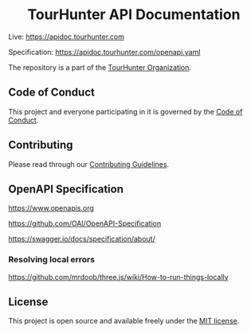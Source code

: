<h1 align="center">TourHunter API Documentation</h1>

Live: https://apidoc.tourhunter.com

Specification: https://apidoc.tourhunter.com/openapi.yaml

The repository is a part of the [TourHunter Organization](https://github.com/tourhunter-com).

## Code of Conduct

This project and everyone participating in it is governed by the [Code of Conduct](CODE_OF_CONDUCT.md).

## Contributing

Please read through our [Contributing Guidelines](CONTRIBUTING.md).

## OpenAPI Specification

https://www.openapis.org

https://github.com/OAI/OpenAPI-Specification

https://swagger.io/docs/specification/about/

### Resolving local errors

https://github.com/mrdoob/three.js/wiki/How-to-run-things-locally

## License

This project is open source and available freely under the [MIT license](LICENSE.md).
